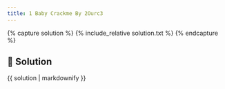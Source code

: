 ```yaml
---
title: 1 Baby Crackme By 2Ourc3
---
```


{% capture solution %}
{% include_relative solution.txt %}
{% endcapture %}

## 📝 Solution

{{ solution | markdownify }}
